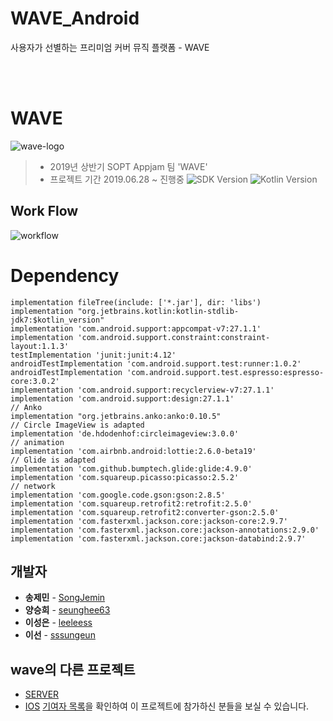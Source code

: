 # WAVE_Android
사용자가 선별하는 프리미엄 커버 뮤직 플랫폼 - WAVE

<br/><br/>

# WAVE 
![wave-logo](https://user-images.githubusercontent.com/19575791/61129798-287e8f80-a4f0-11e9-8342-8f43a155e2dd.png)
> - 2019년 상반기 SOPT Appjam 팀 'WAVE'
> - 프로젝트 기간 2019.06.28 ~ 진행중
![SDK Version](https://img.shields.io/badge/SDK-28-lightgray.svg) ![Kotlin Version](https://img.shields.io/badge/Kotlin-1.2.71-orange.svg)

## Work Flow
![workflow](https://user-images.githubusercontent.com/19575791/61131357-038c1b80-a4f4-11e9-92d1-778210f37100.png)

# Dependency

```
implementation fileTree(include: ['*.jar'], dir: 'libs')
implementation "org.jetbrains.kotlin:kotlin-stdlib-jdk7:$kotlin_version"
implementation 'com.android.support:appcompat-v7:27.1.1'
implementation 'com.android.support.constraint:constraint-layout:1.1.3'
testImplementation 'junit:junit:4.12'
androidTestImplementation 'com.android.support.test:runner:1.0.2'
androidTestImplementation 'com.android.support.test.espresso:espresso-core:3.0.2'
implementation 'com.android.support:recyclerview-v7:27.1.1'
implementation 'com.android.support:design:27.1.1'
// Anko
implementation "org.jetbrains.anko:anko:0.10.5"
// Circle ImageView is adapted
implementation 'de.hdodenhof:circleimageview:3.0.0'
// animation
implementation 'com.airbnb.android:lottie:2.6.0-beta19'
// Glide is adapted
implementation 'com.github.bumptech.glide:glide:4.9.0'
implementation 'com.squareup.picasso:picasso:2.5.2'
// network
implementation 'com.google.code.gson:gson:2.8.5'
implementation 'com.squareup.retrofit2:retrofit:2.5.0'
implementation 'com.squareup.retrofit2:converter-gson:2.5.0'
implementation 'com.fasterxml.jackson.core:jackson-core:2.9.7'
implementation 'com.fasterxml.jackson.core:jackson-annotations:2.9.0'
implementation 'com.fasterxml.jackson.core:jackson-databind:2.9.7'
```

## 개발자

- **송제민** - [SongJemin](https://github.com/SongJemin) 
- **양승희** - [seunghee63](https://github.com/seunghee63) 
- **이성은** - [leeleess](https://github.com/leeleess) 
- **이선** - [sssungeun](https://github.com/sssungeun) 

## wave의 다른 프로젝트

- [SERVER](https://github.com/wave-lab/project-wave-core-server) 
- [IOS](https://github.com/wave-lab/project-wave-iOS) 
[기여자 목록](https://lab.ssafy.com/jueeunlee/safefood-web-back-end/graphs/master)을 확인하여 이 프로젝트에 참가하신 분들을 보실 수 있습니다.
